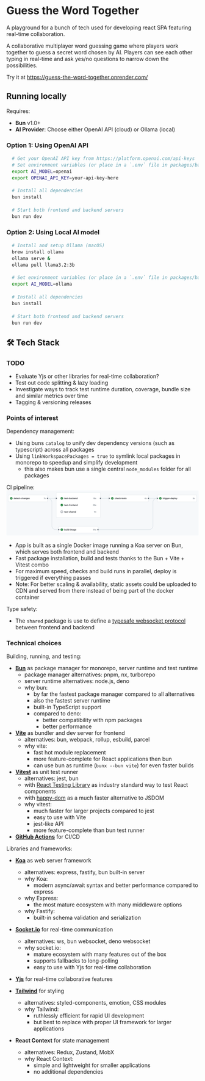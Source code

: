 # Guess the Word Together

A playground for a bunch of tech used for developing react SPA featuring real-time collaboration.

A collaborative multiplayer word guessing game where players work together to guess a secret word chosen by AI.
Players can see each other typing in real-time and ask yes/no questions to narrow down the possibilities.

Try it at https://guess-the-word-together.onrender.com/

## Running locally

Requires:
- **Bun** v1.0+
- **AI Provider**: Choose either OpenAI API (cloud) or Ollama (local)

### Option 1: Using OpenAI API
```bash
  # Get your OpenAI API key from https://platform.openai.com/api-keys
  # Set environment variables (or place in a `.env` file in packages/backend)
  export AI_MODEL=openai
  export OPENAI_API_KEY=your-api-key-here

  # Install all dependencies
  bun install

  # Start both frontend and backend servers
  bun run dev
```

### Option 2: Using Local AI model
```bash
  # Install and setup Ollama (macOS)
  brew install ollama
  ollama serve &
  ollama pull llama3.2:3b

  # Set environment variables (or place in a `.env` file in packages/backend)
  export AI_MODEL=ollama

  # Install all dependencies
  bun install

  # Start both frontend and backend servers
  bun run dev
```

## 🛠️ Tech Stack

### TODO
- Evaluate Yjs or other libraries for real-time collaboration?
- Test out code splitting & lazy loading
- Investigate ways to track test runtime duration, coverage, bundle size and similar metrics over time
- Tagging & versioning releases

### Points of interest
Dependency management:
- Using buns `catalog` to unify dev dependency versions (such as typescript) across all packages 
- Using `linkWorkspacePackages = true` to symlink local packages in monorepo to speedup and simplify development
  - this also makes bun use a single central `node_modules` folder for all packages

CI pipeline:
![pipeline.png](docs/img/pipeline.png)

- App is built as a single Docker image running a Koa server on Bun, which serves both frontend and backend
- Fast package installation, build and tests thanks to the Bun + Vite + Vitest combo
- For maximum speed, checks and build runs in parallel, deploy is triggered if everything passes
- Note: For better scaling & availability, static assets could be uploaded to CDN and served from there instead 
  of being part of the docker container

Type safety:
- The `shared` package is use to define a [typesafe websocket protocol](packages/shared/src/types/socketIoEvents.ts) between frontend and backend

### Technical choices

Building, running, and testing:
- **[Bun](https://bun.com/)** as package manager for monorepo, server runtime and test runtime
  - package manager alternatives: pnpm, nx, turborepo
  - server runtime alternatives: node.js, deno
  - why bun: 
    - by far the fastest package manager compared to all alternatives
    - also the fastest server runtime
    - built-in TypeScript support
    - compared to deno: 
        - better compatibility with npm packages
        - better performance
- **[Vite](https://vite.dev/)** as bundler and dev server for frontend
  - alternatives: bun, webpack, rollup, esbuild, parcel
  - why vite:
    - fast hot module replacement
    - more feature-complete for React applications then bun
    - can use bun as runtime (`bunx --bun vite`) for even faster builds
- **[Vitest](https://vitest.dev/)** as unit test runner
  - alternatives: jest, bun
  - with [React Testing Library](https://testing-library.com/docs/react-testing-library/intro/) as industry standard way to test React components
  - with [happy-dom](https://github.com/capricorn86/happy-dom) as a much faster alternative to JSDOM
  - why vitest:
    - much faster for larger projects compared to jest
    - easy to use with Vite
    - jest-like API
    - more feature-complete than bun test runner
- **[GitHub Actions](https://github.com/features/actions)** for CI/CD

Libraries and frameworks:
- **[Koa](https://koajs.com/)** as web server framework
  - alternatives: express, fastify, bun built-in server
  - why Koa:
    - modern async/await syntax and better performance compared to express
  - why Express:
    - the most mature ecosystem with many middleware options
  - why Fastify:
    - built-in schema validation and serialization
- **[Socket.io](https://socket.io/)** for real-time communication
  - alternatives: ws, bun websocket, deno websocket
  - why socket.io:
    - mature ecosystem with many features out of the box
    - supports fallbacks to long-polling
    - easy to use with Yjs for real-time collaboration
- **[Yjs](https://docs.yjs.dev/)** for real-time collaborative features
- **[Tailwind](https://tailwindcss.com/)** for styling
  - alternatives: styled-components, emotion, CSS modules
  - why Tailwind:
    - ruthlessly efficient for rapid UI development
    - but best to replace with proper UI framework for larger applications
    
- **React Context** for state management
  - alternatives: Redux, Zustand, MobX
  - why React Context:
    - simple and lightweight for smaller applications
    - no additional dependencies
